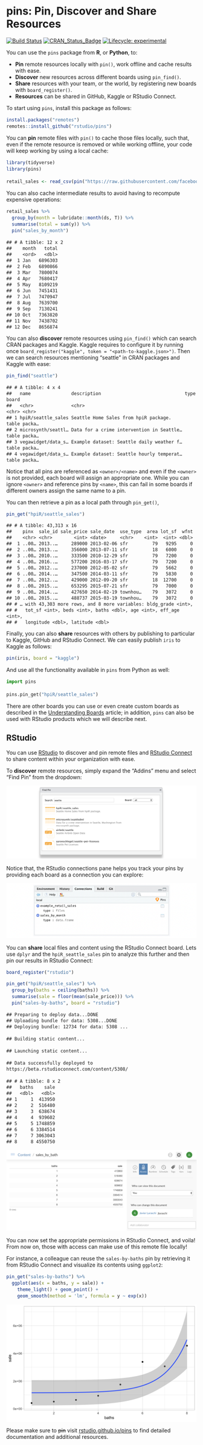 pins: Pin, Discover and Share Resources
================

[![Build
Status](https://travis-ci.org/rstudio/pins.svg?branch=master)](https://travis-ci.org/rstudio/pins)
[![CRAN\_Status\_Badge](https://www.r-pkg.org/badges/version/pins)](https://cran.r-project.org/package=pins)
[![Lifecycle:
experimental](https://img.shields.io/badge/lifecycle-experimental-red.svg)](https://www.tidyverse.org/lifecycle/#experimental)

You can use the `pins` package from **R**, or **Python**, to:

  - **Pin** remote resources locally with `pin()`, work offline and
    cache results with ease.
  - **Discover** new resources across different boards using
    `pin_find()`.
  - **Share** resources with your team, or the world, by registering new
    boards with `board_register()`.
  - **Resources** can be shared in GitHub, Kaggle or RStudio Connect.

To start using `pins`, install this package as follows:

``` r
install.packages("remotes")
remotes::install_github("rstudio/pins")
```

You can **pin** remote files with `pin()` to cache those files locally,
such that, even if the remote resource is removed or while working
offline, your code will keep working by using a local cache:

``` r
library(tidyverse)
library(pins)

retail_sales <- read_csv(pin("https://raw.githubusercontent.com/facebook/prophet/master/examples/example_retail_sales.csv"))
```

You can also cache intermediate results to avoid having to recompute
expensive operations:

``` r
retail_sales %>%
  group_by(month = lubridate::month(ds, T)) %>%
  summarise(total = sum(y)) %>%
  pin("sales_by_month")
```

    ## # A tibble: 12 x 2
    ##    month   total
    ##    <ord>   <dbl>
    ##  1 Jan   6896303
    ##  2 Feb   6890866
    ##  3 Mar   7800074
    ##  4 Apr   7680417
    ##  5 May   8109219
    ##  6 Jun   7451431
    ##  7 Jul   7470947
    ##  8 Aug   7639700
    ##  9 Sep   7130241
    ## 10 Oct   7363820
    ## 11 Nov   7438702
    ## 12 Dec   8656874

You can also **discover** remote resources using `pin_find()` which can
search CRAN packages and Kaggle. Kaggle requires to configure it by
running once `board_register("kaggle", token =
"<path-to-kaggle.json>")`. Then we can search resources mentioning
“seattle” in CRAN packages and Kaggle with ease:

``` r
pin_find("seattle")
```

    ## # A tibble: 4 x 4
    ##   name               description                               type  board 
    ##   <chr>              <chr>                                     <chr> <chr> 
    ## 1 hpiR/seattle_sales Seattle Home Sales from hpiR package.     table packa…
    ## 2 microsynth/seattl… Data for a crime intervention in Seattle… table packa…
    ## 3 vegawidget/data_s… Example dataset: Seattle daily weather f… table packa…
    ## 4 vegawidget/data_s… Example dataset: Seattle hourly temperat… table packa…

Notice that all pins are referenced as `<owner>/<name>` and even if the
`<owner>` is not provided, each board will assign an appropriate one.
While you can ignore `<owner>` and reference pins by `<name>`, this can
fail in some boards if different owners assign the same name to a pin.

You can then retrieve a pin as a local path through `pin_get()`,

``` r
pin_get("hpiR/seattle_sales")
```

    ## # A tibble: 43,313 x 16
    ##    pinx  sale_id sale_price sale_date  use_type  area lot_sf  wfnt
    ##    <chr> <chr>        <int> <date>     <chr>    <int>  <int> <dbl>
    ##  1 ..00… 2013..…     289000 2013-02-06 sfr         79   9295     0
    ##  2 ..00… 2013..…     356000 2013-07-11 sfr         18   6000     0
    ##  3 ..00… 2010..…     333500 2010-12-29 sfr         79   7200     0
    ##  4 ..00… 2016..…     577200 2016-03-17 sfr         79   7200     0
    ##  5 ..00… 2012..…     237000 2012-05-02 sfr         79   5662     0
    ##  6 ..00… 2014..…     347500 2014-03-11 sfr         79   5830     0
    ##  7 ..00… 2012..…     429000 2012-09-20 sfr         18  12700     0
    ##  8 ..00… 2015..…     653295 2015-07-21 sfr         79   7000     0
    ##  9 ..00… 2014..…     427650 2014-02-19 townhou…    79   3072     0
    ## 10 ..00… 2015..…     488737 2015-03-19 townhou…    79   3072     0
    ## # … with 43,303 more rows, and 8 more variables: bldg_grade <int>,
    ## #   tot_sf <int>, beds <int>, baths <dbl>, age <int>, eff_age <int>,
    ## #   longitude <dbl>, latitude <dbl>

Finally, you can also **share** resources with others by publishing to
particular to Kaggle, GitHub and RStudio Connect. We can easily publish
`iris` to Kaggle as follows:

``` r
pin(iris, board = "kaggle")
```

And use all the functionality available in `pins` from Python as well:

``` python
import pins

pins.pin_get("hpiR/seattle_sales")
```

There are other boards you can use or even create custom boards as
described in the [Understanding
Boards](https://rstudio.github.io/pins/articles/boards.html) article; in
addition, `pins` can also be used with RStudio products which we will
describe next.

## RStudio

You can use [RStudio](https://www.rstudio.com/products/rstudio/) to
discover and pin remote files and [RStudio
Connect](https://www.rstudio.com/products/connect/) to share content
within your organization with ease.

To **discover** remote resources, simply expand the “Addins” menu and
select “Find Pin” from the dropdown:

<center>

![](tools/readme/rstudio-discover-pins.png)

</center>

Notice that, the RStudio connections pane helps you track your pins by
providing each board as a connection you can explore:

<center>

![](tools/readme/rstudio-explore-pins.png)

</center>

You can **share** local files and content using the RStudio Connect
board. Lets use `dplyr` and the `hpiR_seattle_sales` pin to analyze this
further and then pin our results in RStudio Connect:

``` r
board_register("rstudio")
```

``` r
pin_get("hpiR/seattle_sales") %>%
  group_by(baths = ceiling(baths)) %>%
  summarise(sale = floor(mean(sale_price))) %>%
  pin("sales-by-baths", board = "rstudio")
```

    ## Preparing to deploy data...DONE
    ## Uploading bundle for data: 5308...DONE
    ## Deploying bundle: 12734 for data: 5308 ...

    ## Building static content...

    ## Launching static content...

    ## Data successfully deployed to https://beta.rstudioconnect.com/content/5308/

    ## # A tibble: 8 x 2
    ##   baths    sale
    ##   <dbl>   <dbl>
    ## 1     1  413950
    ## 2     2  516480
    ## 3     3  638674
    ## 4     4  939602
    ## 5     5 1748859
    ## 6     6 3384514
    ## 7     7 3063043
    ## 8     8 4550750

<center>

![](tools/readme/rstudio-share-pins.png)

</center>

You can now set the appropriate permissions in RStudio Connect, and
voila\! From now on, those with access can make use of this remote file
locally\!

For instance, a colleague can reuse the `sales-by-baths` pin by
retrieving it from RStudio Connect and visualize its contents using
`ggplot2`:

``` r
pin_get("sales-by-baths") %>%
  ggplot(aes(x = baths, y = sale)) +
    theme_light() + geom_point() +
    geom_smooth(method = 'lm', formula = y ~ exp(x))
```

<img src="tools/readme/rstudio-plot-pin-1.png" style="display: block; margin: auto;" />

Please make sure to ~~pin~~ visit
[rstudio.github.io/pins](https://rstudio.github.io/pins/) to find
detailed documentation and additional resources.
